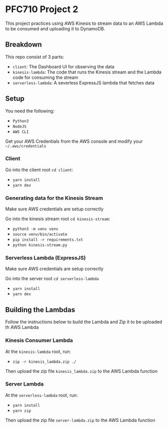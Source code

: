 # PFC710 Project 2

This project practices using AWS Kinesis to stream data to an AWS Lambda to be consumed and uploading it to DynamoDB.

## Breakdown

This repo consist of 3 parts:

- `client`: The Dashboard UI for observing the data
- `kinesis-lambda`: The code that runs the Kinesis stream and the Lambda code for consuming the stream
- `serverless-lambda`: A severless ExpressJS lambda that fetches data

## Setup

You need the following:

- `Python3`
- `NodeJS`
- `AWS CLI`

Get your AWS Credentials from the AWS console and modify your `~/.aws/credentials`

### Client

Go into the client root `cd client`:

- `yarn install`
- `yarn dev`

### Generating data for the Kinesis Stream

Make sure AWS credentials are setup correctly

Go into the kinesis stream root `cd kinesis-stream`:

- `python3 -m venv venv`
- `source venv/bin/activate`
- `pip install -r requirements.txt`
- `python kinesis-stream.py`

### Serverless Lambda (ExpressJS)

Make sure AWS credentials are setup correctly

Go into the server root `cd serverless-lambda`

- `yarn install`
- `yarn dev`

## Building the Lambdas

Follow the instructions below to build the Lambda and Zip it to be uploaded th AWS Lambda

### Kinesis Consumer Lambda

At the `kinesis-lambda` root, run:

- `zip -r kinesis_lambda.zip ./`

Then upload the zip file `kinesis_lambda.zip` to the AWS Lambda function

### Server Lambda

At the `serverless-lambda` root, run:

- `yarn install`
- `yarn zip`

Then upload the zip file `server-lambda.zip` to the AWS Lambda function
